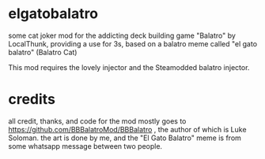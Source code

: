 # elgatobalatro
some cat joker mod for the addicting deck building game "Balatro" by LocalThunk, providing a use for 3s, based on a balatro meme called "el gato balatro" (Balatro Cat)

This mod requires the lovely injector and the Steamodded balatro injector.

# credits
all credit, thanks, and code for the mod mostly goes to https://github.com/BBBalatroMod/BBBalatro , the author of which is Luke Soloman. the art is done by me, and the "El Gato Balatro" meme is from some whatsapp message between two people.
